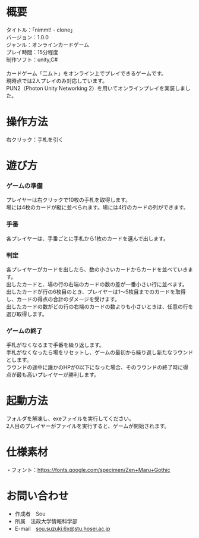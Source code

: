 # 概要
タイトル：「nimmt! - clone」<br>
バージョン：1.0.0<br>
ジャンル：オンラインカードゲーム<br>
プレイ時間：15分程度<br>
制作ソフト：unity,C#<br>
<br>
カードゲーム「二ムト」をオンライン上でプレイできるゲームです。<br>
現時点では2人プレイのみ対応しています。<br>
PUN2（Photon Unity Networking 2）を用いてオンラインプレイを実装しました。<br>


# 操作方法
右クリック：手札を引く<br>

# 遊び方

### ゲームの準備
プレイヤーは右クリックで10枚の手札を取得します。<br>
場には4枚のカードが縦に並べられます。場には4行のカードの列ができます。

### 手番
各プレイヤーは、手番ごとに手札から1枚のカードを選んで出します。

### 判定
各プレイヤーがカードを出したら、数の小さいカードからカードを並べていきます。<br>
出したカードと、場の行の右端のカードの数の差が一番小さい行に並べます。<br>
出したカードが行の6枚目のとき、プレイヤーは1～5枚目までのカードを取得し、カードの得点の合計のダメージを受けます。<br>
出したカードの数がどの行の右端のカードの数よりも小さいときは、任意の行を選び取得します。

### ゲームの終了
手札がなくなるまで手番を繰り返します。<br>
手札がなくなったら場をリセットし、ゲームの最初から繰り返し新たなラウンドとします。<br>
ラウンドの途中に誰かのHPが0以下になった場合、そのラウンドの終了時に得点が最も高いプレイヤーが勝利します。



# 起動方法
フォルダを解凍し、exeファイルを実行してください。<br>
2人目のプレイヤーがファイルを実行すると、ゲームが開始されます。<br>

# 仕様素材
・フォント：https://fonts.google.com/specimen/Zen+Maru+Gothic<br>
      
# お問い合わせ
* 作成者　Sou<br>
* 所属　法政大学情報科学部<br>
* E-mail　sou.suzuki.6x@stu.hosei.ac.jp<br>

